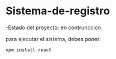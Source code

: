 <h1>Sistema-de-registro</h1>

-Estado del proyecto: en contrunccion.

para  ejecutar el sistema, debes poner:

```npm install react ```
